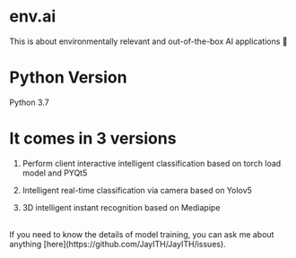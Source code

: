 # env.ai

This is about environmentally relevant and out-of-the-box AI applications 🙌

# Python Version

Python 3.7

# It comes in 3 versions

1. Perform client interactive intelligent classification based on torch load model and PYQt5

2. Intelligent real-time classification via camera based on Yolov5

3. 3D intelligent instant recognition based on Mediapipe


<br>
If you need to know the details of model training, you can ask me about anything [here](https://github.com/JayITH/JayITH/issues).
